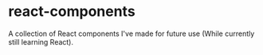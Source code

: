# react-components
A collection of React components I've made for future use (While currently still learning React).
